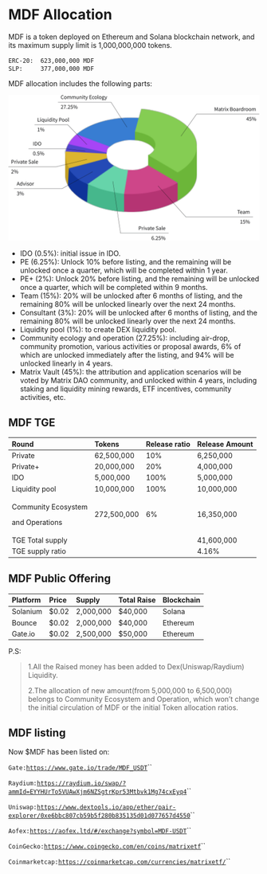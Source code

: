 # MDF Allocation

MDF is a token deployed on Ethereum and Solana blockchain network, and its maximum supply limit is 1,000,000,000 tokens.

```text
ERC-20:  623,000,000 MDF
SLP:     377,000,000 MDF
```

MDF allocation includes the following parts:

![MDF allocation](../.gitbook/assets/mdf-allocation.png)

* IDO \(0.5%\): initial issue in IDO.
* PE \(6.25%\): Unlock 10% before listing, and the remaining will be unlocked once a quarter, which will be completed within 1 year.
* PE+ \(2%\): Unlock 20% before listing, and the remaining will be unlocked once a quarter, which will be completed within 9 months.
* Team \(15%\): 20% will be unlocked after 6 months of listing, and the remaining 80% will be unlocked linearly over the next 24 months.
* Consultant \(3%\): 20% will be unlocked after 6 months of listing, and the remaining 80% will be unlocked linearly over the next 24 months.
* Liquidity pool \(1%\): to create DEX liquidity pool.
* Community ecology and operation \(27.25%\): including air-drop, community promotion, various activities or proposal awards, 6% of which are unlocked immediately after the listing, and 94% will be unlocked linearly in 4 years.
* Matrix Vault \(45%\): the attribution and application scenarios will be voted by Matrix DAO community, and unlocked within 4 years, including staking and liquidity mining rewards, ETF incentives, community activities, etc.

## MDF TGE

<table>
  <thead>
    <tr>
      <th style="text-align:left">Round</th>
      <th style="text-align:left">Tokens</th>
      <th style="text-align:left">Release ratio</th>
      <th style="text-align:left">Release Amount</th>
    </tr>
  </thead>
  <tbody>
    <tr>
      <td style="text-align:left">Private</td>
      <td style="text-align:left">62,500,000</td>
      <td style="text-align:left">10%</td>
      <td style="text-align:left">6,250,000</td>
    </tr>
    <tr>
      <td style="text-align:left">Private+</td>
      <td style="text-align:left">20,000,000</td>
      <td style="text-align:left">20%</td>
      <td style="text-align:left">4,000,000</td>
    </tr>
    <tr>
      <td style="text-align:left">IDO</td>
      <td style="text-align:left">5,000,000</td>
      <td style="text-align:left">100%</td>
      <td style="text-align:left">5,000,000</td>
    </tr>
    <tr>
      <td style="text-align:left">Liquidity pool</td>
      <td style="text-align:left">10,000,000</td>
      <td style="text-align:left">100%</td>
      <td style="text-align:left">10,000,000</td>
    </tr>
    <tr>
      <td style="text-align:left">
        <p>Community Ecosystem</p>
        <p>and Operations</p>
      </td>
      <td style="text-align:left">272,500,000</td>
      <td style="text-align:left">6%</td>
      <td style="text-align:left">16,350,000</td>
    </tr>
    <tr>
      <td style="text-align:left">TGE Total supply</td>
      <td style="text-align:left"></td>
      <td style="text-align:left"></td>
      <td style="text-align:left">41,600,000</td>
    </tr>
    <tr>
      <td style="text-align:left">TGE supply ratio</td>
      <td style="text-align:left"></td>
      <td style="text-align:left"></td>
      <td style="text-align:left">4.16%</td>
    </tr>
  </tbody>
</table>

## MDF Public Offering

| Platform | Price | Supply | Total Raise | Blockchain |
| :--- | :--- | :--- | :--- | :--- |
| Solanium | $0.02 | 2,000,000 | $40,000 | Solana |
| Bounce | $0.02 | 2,000,000 | $40,000 | Ethereum |
| Gate.io | $0.02 | 2,500,000 | $50,000 | Ethereum |

P.S: 

> 1.All the Raised money has been added to Dex\(Uniswap/Raydium\) Liquidity.
>
> 2.The allocation of new amount\(from 5,000,000 to 6,500,000\) belongs to Community Ecosystem and Operation, which won’t change the initial circulation of MDF or the initial Token allocation ratios.

## MDF listing

Now $MDF has been listed on:

`Gate:`[`https://www.gate.io/trade/MDF_USDT`](https://www.gate.io/trade/MDF_USDT)\`\`

`Raydium:`[`https://raydium.io/swap/?ammId=EYYHUrTo5VUAwXjm6NZSgtrKpr53Mtbvk1Mg74cxEyq4`](https://raydium.io/swap/?ammId=EYYHUrTo5VUAwXjm6NZSgtrKpr53Mtbvk1Mg74cxEyq4)\`\`

`Uniswap:`[`https://www.dextools.io/app/ether/pair-explorer/0xe6bbc807cb59b5f280b835135d01d077657d4550`](https://www.dextools.io/app/ether/pair-explorer/0xe6bbc807cb59b5f280b835135d01d077657d4550)\`\`

`Aofex:`[`https://aofex.ltd/#/exchange?symbol=MDF-USDT`](https://aofex.ltd/#/exchange?symbol=MDF-USDT)\`\`

`CoinGecko:`[`https://www.coingecko.com/en/coins/matrixetf`](https://www.coingecko.com/en/coins/matrixetf)\`\`

`Coinmarketcap:`[`https://coinmarketcap.com/currencies/matrixetf/`](https://coinmarketcap.com/currencies/matrixetf/)\`\`


